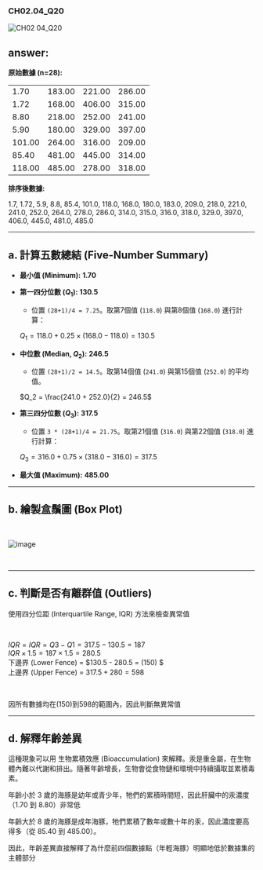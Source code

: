 ### CH02.04_Q20
![CH02 04_Q20](https://github.com/user-attachments/assets/4e988164-5521-4c16-89ac-3f73be0cc7f4)

## answer:

**原始數據 (n=28):**

|         |         |         |         |
|:--------|:--------|:--------|:--------|
| 1.70    | 183.00  | 221.00  | 286.00  |
| 1.72    | 168.00  | 406.00  | 315.00  |
| 8.80    | 218.00  | 252.00  | 241.00  |
| 5.90    | 180.00  | 329.00  | 397.00  |
| 101.00  | 264.00  | 316.00  | 209.00  |
| 85.40   | 481.00  | 445.00  | 314.00  |
| 118.00  | 485.00  | 278.00  | 318.00  |

**排序後數據:**

1.7, 1.72, 5.9, 8.8, 85.4, 101.0, 118.0, 168.0, 180.0, 183.0, 209.0, 218.0, 221.0, 241.0, 252.0, 264.0, 278.0, 286.0, 314.0, 315.0, 316.0, 318.0, 329.0, 397.0, 406.0, 445.0, 481.0, 485.0

---

## a. 計算五數總結 (Five-Number Summary)

* **最小值 (Minimum):** **1.70**

* **第一四分位數 ($Q_1$):** **130.5**
    * 位置 `(28+1)/4 = 7.25`。取第7個值 (`118.0`) 與第8個值 (`168.0`) 進行計算：
   
    $Q_1 = 118.0 + 0.25 \times (168.0 - 118.0) = 130.5$
   
* **中位數 (Median, $Q_2$):** **246.5**
    * 位置 `(28+1)/2 = 14.5`。取第14個值 (`241.0`) 與第15個值 (`252.0`) 的平均值。
   
    $Q_2 = \frac{241.0 + 252.0}{2} = 246.5$
   
* **第三四分位數 ($Q_3$):** **317.5**
    * 位置 `3 * (28+1)/4 = 21.75`。取第21個值 (`316.0`) 與第22個值 (`318.0`) 進行計算：
    
    $Q_3 = 316.0 + 0.75 \times (318.0 - 316.0) = 317.5$
   
* **最大值 (Maximum):** **485.00**

---

##  b. 繪製盒鬚圖 (Box Plot)

<br/>

![image](https://github.com/user-attachments/assets/00841690-f1fe-41e6-bce2-2591fc226b57)

<br/>

---

## c. 判斷是否有離群值 (Outliers)

使用四分位距 (Interquartile Range, IQR) 方法來檢查異常值

<br/>

$IQR = IQR=Q3−Q1​=317.5 - 130.5 = 187$  
$IQR\times1.5 = 187\times1.5=280.5$  
下邊界 (Lower Fence) = $130.5 - 280.5 = (150) $   
上邊界 (Upper Fence) = $317.5 + 280 = 598$  

<br/>

因所有數據均在(150)到598的範圍內，因此判斷無異常值

---

## d. 解釋年齡差異

這種現象可以用 生物累積效應 (Bioaccumulation) 來解釋。汞是重金屬，在生物體內難以代謝和排出。隨著年齡增長，生物會從食物鏈和環境中持續攝取並累積毒素。

年齡小於 3 歲的海豚是幼年或青少年，牠們的累積時間短，因此肝臟中的汞濃度（1.70 到 8.80）非常低

年齡大於 8 歲的海豚是成年海豚，牠們累積了數年或數十年的汞，因此濃度要高得多（從 85.40 到 485.00）。

因此，年齡差異直接解釋了為什麼前四個數據點（年輕海豚）明顯地低於數據集的主體部分
